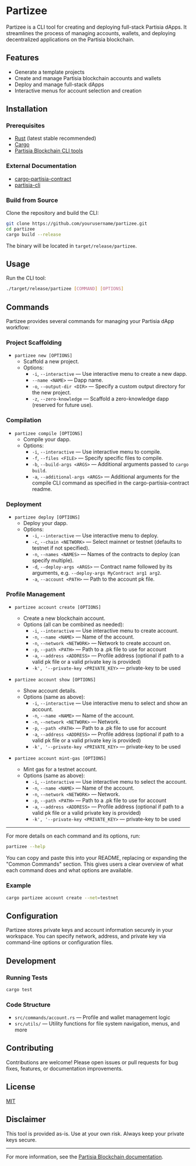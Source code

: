 # Partizee

Partizee is a CLI tool for creating and deploying full-stack Partisia dApps. It streamlines the process of managing accounts, wallets, and deploying decentralized applications on the Partisia blockchain.

## Features
- Generate a template projects
- Create and manage Partisia blockchain accounts and wallets
- Deploy and manage full-stack dApps
- Interactive menus for account selection and creation

## Installation

### Prerequisites

- [Rust](https://www.rust-lang.org/tools/install) (latest stable recommended)
- [Cargo](https://doc.rust-lang.org/cargo/getting-started/installation.html)
- [Partisia Blockchain CLI tools](https://partisiablockchain.com/)

### External Documentation

- [cargo-partisia-contract](https://gitlab.com/partisiablockchain/language/cargo-partisia-contract)
- [partisia-cli](https://gitlab.com/partisiablockchain/language/partisia-cli)

### Build from Source

Clone the repository and build the CLI:

```sh
git clone https://github.com/yourusername/partizee.git
cd partizee
cargo build --release
```

The binary will be located in `target/release/partizee`.

## Usage

Run the CLI tool:

```sh
./target/release/partizee [COMMAND] [OPTIONS]
```

## Commands

Partizee provides several commands for managing your Partisia dApp workflow:

### Project Scaffolding

- `partizee new [OPTIONS]`
  - Scaffold a new project.
  - Options:
    - `-i`, `--interactive` — Use interactive menu to create a new dapp.
    - `--name <NAME>` — Dapp name.
    - `-o`, `--output-dir <DIR>` — Specify a custom output directory for the new project.
    - `-z`, `--zero-knowledge` — Scaffold a zero-knowledge dapp (reserved for future use).

### Compilation

- `partizee compile [OPTIONS]`
  - Compile your dapp.
  - Options:
    - `-i`, `--interactive` — Use interactive menu to compile.
    - `-f`, `--files <FILE>` — Specify specific files to compile.
    - `-b`, `--build-args <ARGS>` — Additional arguments passed to `cargo build`.
    - `-a`, `--additional-args <ARGS>` — Additional arguments for the compile CLI command as specified in the cargo-partisia-contract readme.

### Deployment

- `partizee deploy [OPTIONS]`
  - Deploy your dapp.
  - Options:
    - `-i`, `--interactive` — Use interactive menu to deploy.
    - `-c`, `--chain <NETWORK>` — Select mainnet or testnet (defaults to testnet if not specified).
    - `-n`, `--names <NAMES>` — Names of the contracts to deploy (can specify multiple).
    - `-d`, `--deploy-args <ARGS>` — Contract name followed by its arguments, e.g. `--deploy-args MyContract arg1 arg2`.
    - `-a`, `--account <PATH>` — Path to the account pk file.

### Profile Management

- `partizee account create [OPTIONS]`
  - Create a new blockchain account.
  - Options (all can be combined as needed):
    - `-i`, `--interactive` — Use interactive menu to create account.
    - `-n`, `--name <NAME>` — Name of the account.
    - `-n`, `--network <NETWORK>` — Network to create account on.
    - `-p`, `--path <PATH>` — Path to a .pk file to use for account
    - `-a`, `--address <ADDRESS>` — Profile address (optional if path to a valid pk file or a valid private key is provided)
    - `-k', '--private-key <PRIVATE_KEY>` — private-key to be used

- `partizee account show [OPTIONS]`
  - Show account details.
  - Options (same as above):
    - `-i`, `--interactive` — Use interactive menu to select and show an account.
    - `-n`, `--name <NAME>` — Name of the account.
    - `-n`, `--network <NETWORK>` — Network.
    - `-p`, `--path <PATH>` — Path to a .pk file to use for account
    - `-a`, `--address <ADDRESS>` — Profile address (optional if path to a valid pk file or a valid private key is provided)
    - `-k', '--private-key <PRIVATE_KEY>` — private-key to be used

- `partizee account mint-gas [OPTIONS]`
  - Mint gas for a testnet account.
  - Options (same as above):
    - `-i`, `--interactive` — Use interactive menu to select the account.
    - `-n`, `--name <NAME>` — Name of the account.
    - `-n`, `--network <NETWORK>` — Network.
    - `-p`, `--path <PATH>` — Path to a .pk file to use for account
    - `-a`, `--address <ADDRESS>` — Profile address (optional if path to a valid pk file or a valid private key is provided)
    - `-k', '--private-key <PRIVATE_KEY>` — private-key to be used

---

For more details on each command and its options, run:

```sh
partizee --help
```

You can copy and paste this into your README, replacing or expanding the "Common Commands" section. This gives users a clear overview of what each command does and what options are available.

### Example

```sh
cargo partizee account create --net=testnet
```

## Configuration

Partizee stores private keys and account information securely in your workspace. You can specify network, address, and private key via command-line options or configuration files.

## Development

### Running Tests

```sh
cargo test
```

### Code Structure

- `src/commands/account.rs` — Profile and wallet management logic
- `src/utils/` — Utility functions for file system navigation, menus, and more

## Contributing

Contributions are welcome! Please open issues or pull requests for bug fixes, features, or documentation improvements.

## License

[MIT](LICENSE)

## Disclaimer

This tool is provided as-is. Use at your own risk. Always keep your private keys secure.

---

For more information, see the [Partisia Blockchain documentation](https://partisiablockchain.com/).
